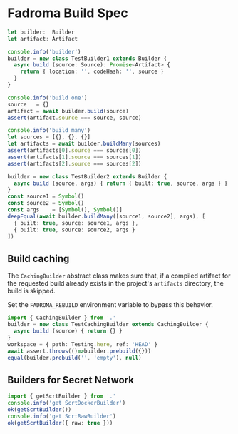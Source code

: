 # Fadroma Build Spec

```typescript
let builder:  Builder
let artifact: Artifact
```

```typescript
console.info('builder')
builder = new class TestBuilder1 extends Builder {
  async build (source: Source): Promise<Artifact> {
    return { location: '', codeHash: '', source }
  }
}

console.info('build one')
source   = {}
artifact = await builder.build(source)
assert(artifact.source === source, source)

console.info('build many')
let sources = [{}, {}, {}]
let artifacts = await builder.buildMany(sources)
assert(artifacts[0].source === sources[0])
assert(artifacts[1].source === sources[1])
assert(artifacts[2].source === sources[2])

builder = new class TestBuilder2 extends Builder {
  async build (source, args) { return { built: true, source, args } }
}
const source1 = Symbol()
const source2 = Symbol()
const args    = [Symbol(), Symbol()]
deepEqual(await builder.buildMany([source1, source2], args), [
  { built: true, source: source1, args },
  { built: true, source: source2, args }
])
```

## Build caching

The `CachingBuilder` abstract class makes sure that,
if a compiled artifact for the requested build
already exists in the project's `artifacts` directory,
the build is skipped.

Set the `FADROMA_REBUILD` environment variable to bypass this behavior.

```typescript
import { CachingBuilder } from '.'
builder = new class TestCachingBuilder extends CachingBuilder {
  async build (source) { return {} }
}
workspace = { path: Testing.here, ref: 'HEAD' }
await assert.throws(()=>builder.prebuild({}))
equal(builder.prebuild('', 'empty'), null)
```

## Builders for Secret Network

```typescript
import { getScrtBuilder } from '.'
console.info('get ScrtDockerBuilder')
ok(getScrtBuilder())
console.info('get ScrtRawBuilder')
ok(getScrtBuilder({ raw: true }))
```
